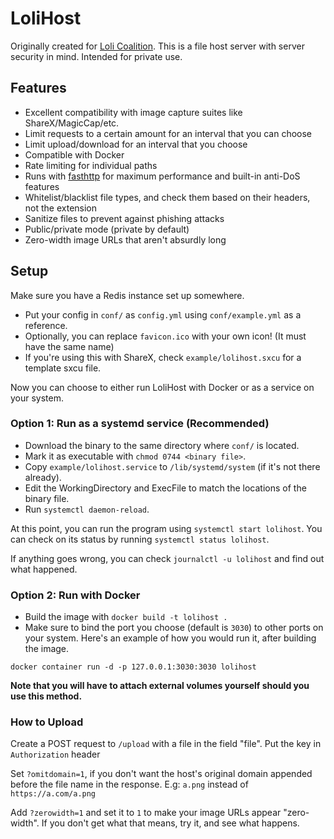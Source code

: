 # LoliHost

Originally created for [Loli Coalition](https://l-o.li). This is a file host server with server security in mind. Intended for private use.  

## Features
    
- Excellent compatibility with image capture suites like ShareX/MagicCap/etc.
- Limit requests to a certain amount for an interval that you can choose
- Limit upload/download for an interval that you choose
- Compatible with Docker
- Rate limiting for individual paths
- Runs with [fasthttp](https://github.com/vayala/fasthttp) for maximum performance and built-in anti-DoS features
- Whitelist/blacklist file types, and check them based on their headers, not the extension
- Sanitize files to prevent against phishing attacks
- Public/private mode (private by default)
- Zero-width image URLs that aren't absurdly long

## Setup

Make sure you have a Redis instance set up somewhere.

- Put your config in `conf/` as `config.yml` using `conf/example.yml` as a reference.   
- Optionally, you can replace `favicon.ico` with your own icon! (It must have the same name)
- If you're using this with ShareX, check `example/lolihost.sxcu` for a template sxcu file.

Now you can choose to either run LoliHost with Docker or as a service on your system.

### Option 1: Run as a systemd service (Recommended)

- Download the binary to the same directory where `conf/` is located.
- Mark it as executable with `chmod 0744 <binary file>`.
- Copy `example/lolihost.service` to `/lib/systemd/system` (if it's not there already).
- Edit the WorkingDirectory and ExecFile to match the locations of the binary file.
- Run `systemctl daemon-reload`.

At this point, you can run the program using `systemctl start lolihost`. You can check on its status by running `systemctl status lolihost`.

If anything goes wrong, you can check `journalctl -u lolihost` and find out what happened.


### Option 2: Run with Docker

- Build the image with `docker build -t lolihost .`
- Make sure to bind the port you choose (default is `3030`) to other ports on your system. Here's an example of how you would run it, after building the image.  
  
`docker container run -d -p 127.0.0.1:3030:3030 lolihost`  

**Note that you will have to attach external volumes yourself should you use this method.**

### How to Upload

Create a POST request to `/upload` with a file in the field "file". Put the key in `Authorization` header

Set `?omitdomain=1`, if you don't want the host's original domain appended before the file name in the response. E.g: `a.png` instead of `https://a.com/a.png`

Add `?zerowidth=1` and set it to `1` to make your image URLs appear "zero-width". If you don't get what that means, try it, and see what happens.